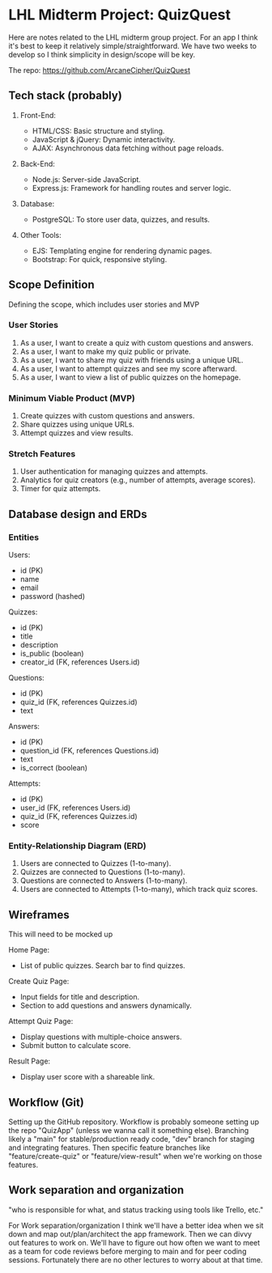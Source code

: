 # LHL Midterm Project: QuizQuest

Here are notes related to the LHL midterm group project. For an app I think it's best to keep it relatively simple/straightforward. We have two weeks to develop so I think simplicity in design/scope will be key.

The repo: <https://github.com/ArcaneCipher/QuizQuest>

## Tech stack (probably)

1. Front-End:
    - HTML/CSS: Basic structure and styling.
    - JavaScript & jQuery: Dynamic interactivity.
    - AJAX: Asynchronous data fetching without page reloads.

2. Back-End:
    - Node.js: Server-side JavaScript.
    - Express.js: Framework for handling routes and server logic.

3. Database:
    - PostgreSQL: To store user data, quizzes, and results.

4. Other Tools:
    - EJS: Templating engine for rendering dynamic pages.
    - Bootstrap: For quick, responsive styling.

## Scope Definition

Defining the scope, which includes user stories and MVP

### User Stories

1. As a user, I want to create a quiz with custom questions and answers.
2. As a user, I want to make my quiz public or private.
3. As a user, I want to share my quiz with friends using a unique URL.
4. As a user, I want to attempt quizzes and see my score afterward.
5. As a user, I want to view a list of public quizzes on the homepage.

### Minimum Viable Product (MVP)

1. Create quizzes with custom questions and answers.
2. Share quizzes using unique URLs.
3. Attempt quizzes and view results.

### Stretch Features

1. User authentication for managing quizzes and attempts.
2. Analytics for quiz creators (e.g., number of attempts, average scores).
3. Timer for quiz attempts.

## Database design and ERDs

### Entities

Users:

- id (PK)
- name
- email
- password (hashed)

Quizzes:

- id (PK)
- title
- description
- is_public (boolean)
- creator_id (FK, references Users.id)

Questions:

- id (PK)
- quiz_id (FK, references Quizzes.id)
- text

Answers:

- id (PK)
- question_id (FK, references Questions.id)
- text
- is_correct (boolean)

Attempts:

- id (PK)
- user_id (FK, references Users.id)
- quiz_id (FK, references Quizzes.id)
- score

### Entity-Relationship Diagram (ERD)

1. Users are connected to Quizzes (1-to-many).
2. Quizzes are connected to Questions (1-to-many).
3. Questions are connected to Answers (1-to-many).
4. Users are connected to Attempts (1-to-many), which track quiz scores.

## Wireframes

This will need to be mocked up

Home Page:

- List of public quizzes.
Search bar to find quizzes.

Create Quiz Page:

- Input fields for title and description.
- Section to add questions and answers dynamically.

Attempt Quiz Page:

- Display questions with multiple-choice answers.
- Submit button to calculate score.

Result Page:

- Display user score with a shareable link.

## Workflow (Git)

Setting up the GitHub repository. Workflow is probably someone setting up the repo "QuizApp" (unless we wanna call it something else). Branching likely a "main" for stable/production ready code, "dev" branch for staging and integrating features. Then specific feature branches like "feature/create-quiz" or "feature/view-result" when we're working on those features.

## Work separation and organization

"who is responsible for what, and status tracking using tools like Trello, etc."

For Work separation/organization I think we'll have a better idea when we sit down and map out/plan/architect the app framework. Then we can divvy out features to work on. We'll have to figure out how often we want to meet as a team for code reviews before merging to main and for peer coding sessions. Fortunately there are no other lectures to worry about at that time.
